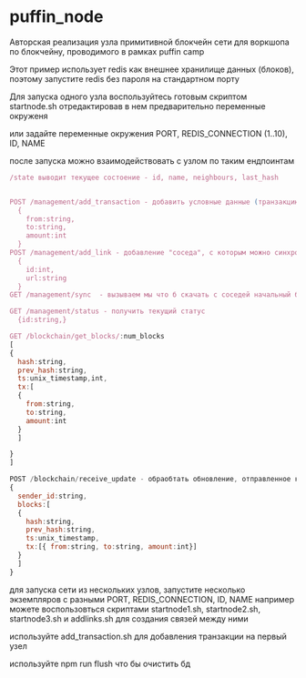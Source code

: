 # puffin_node

Авторская реализация узла примитивной блокчейн сети для воркшопа по блокчейну, проводимого в рамках puffin camp

Этот пример использует redis как внешнее хранилище данных (блоков), поэтому запустите redis без пароля на стандартном порту

Для запуска одного узла воспользуйтесь готовым скриптом startnode.sh отредактировав в нем предварительно переменные окруженя

или задайте переменные окружения PORT, REDIS_CONNECTION (1..10), ID, NAME

после запуска можно взаимодействовать с узлом по таким ендпоинтам

```javascript
/state выводит текущее состоение - id, name, neighbours, last_hash


POST /management/add_transaction - добавить условные данные (транзакцию)  к списку транзакций. когда наберется 5, будет сформирован новый блок, который будет отправлен соседям
  {
    from:string,
    to:string,
    amount:int
  }
POST /management/add_link - добавление "соседа", с которым можно синхронизироваться
  {
    id:int,
    url:string
  }
GET /management/sync  - вызываем мы что б скачать с соседей начальный блокчейн

GET /management/status - получить текущий статус
  {id:string,}

GET /blockchain/get_blocks/:num_blocks
[
{
  hash:string,
  prev_hash:string,
  ts:unix_timestamp,int,
  tx:[
  {
    from:string,
    to:string,
    amount:int
  }
  ]

}
]

POST /blockchain/receive_update - обраобтать обновление, отправленное кем-то из соседей (как правило новый блок)
{
  sender_id:string,
  blocks:[
  {
    hash:string,
    prev_hash:string,
    ts:unix_timestamp,
    tx:[{ from:string, to:string, amount:int}]
  }
  ]
}
```


для запуска сети из нескольких узлов, запустите несколько экземпляров с разными PORT, REDIS_CONNECTION, ID, NAME
например можете воспользовться скриптами startnode1.sh, startnode2.sh, startnode3.sh и addlinks.sh для создания связей между ними

используйте add_transaction.sh для добавления транзакции на первый узел

используйте npm run flush что бы очистить бд
